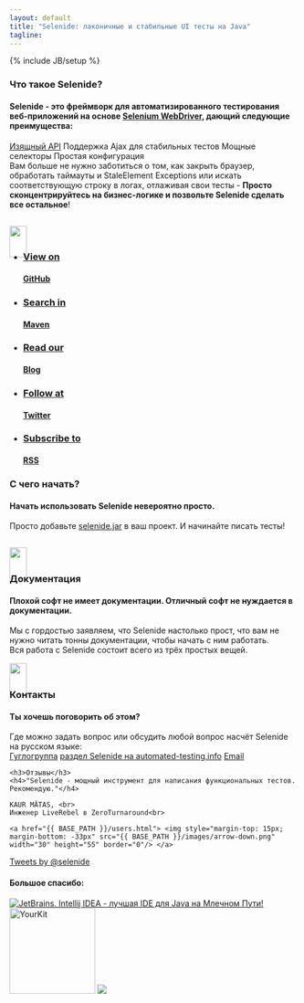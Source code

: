 ```yaml
---
layout: default
title: "Selenide: лаконичные и стабильные UI тесты на Java"
tagline:
---
```

{% include JB/setup %}

<script>
  $(function(){
    function showNewsLine(newsLine) {
      newsLine.effect( "slide", "slow" );
      newsLine.effect( "shake", "slow" );
    }

    $("header .news .news-line").each(function(i, newsLine) {
      setTimeout(function() {
        showNewsLine($(newsLine));
      }, 500 + i * 1000);
    });
  });
</script>

<div class="short wiki">
<div class="wrapper-color-content">

  <h3>Что такое Selenide?</h3>
  <h4>Selenide - это фреймворк для автоматизированного тестирования веб-приложений на основе <a href="https://docs.seleniumhq.org/projects/webdriver/" target="_blank">Selenium WebDriver</a>, дающий следующие преимущества:</h4>
  <div class="highlights">
    <a href="/documentation.html">Изящный API</a>
    <span>Поддержка Ajax для стабильных тестов</span>
    <span>Мощные селекторы</span>
    <span>Простая конфигурация</span>
  </div>
  Вам больше не нужно заботиться о том, как закрыть браузер, обработать таймауты и StaleElement Exceptions или искать соответствующую строку в логах, отлаживая свои тесты  - <b> Просто сконцентрируйтесь на бизнес-логике и позвольте Selenide сделать все остальное</b>!<br>
  
  <a href="/quick-start.html"> <img style="margin-top: 15px; margin-bottom: -33px" src="{{ BASE_PATH }}/images/arrow-down.png" width="30" height="55" border="0"/> </a>
</div>
</div>



<div class="quicklinks">
<div class="wrapper-color-content">
<ul class="gray-boxes">
  <li><a href="https://github.com/selenide/selenide" target="_blank"><span class="ql"><h3>View on</h3> <strong><h4>GitHub</h4></strong></span></a></li>
  <li><a href="https://search.maven.org/#search%7Cgav%7C1%7Cg%3A%22com.codeborne%22%20AND%20a%3A%22selenide%22" target="_blank"><span class="ql"><h3>Search in</h3> <strong><h4>Maven</h4></strong></span></a></li>
  <li><a href="{{ BASE_PATH }}/blog.html"><span class="ql"><h3>Read our</h3> <strong><h4>Blog</h4></strong></span></a></li>
  <li><a href="https://twitter.com/selenide" target="_blank"><span class="ql"><h3>Follow at</h3><strong><h4>Twitter</h4></strong></span></a></li>
  <li><a href="{{ BASE_PATH }}/rss"><span class="ql"><h3>Subscribe to</h3><strong><h4>RSS</h4></strong></span></a></li>
</ul>
</div>
</div>

<div class="short howto">
<div class="wrapper-color-content">

<h3>С чего начать?</h3>
<h4>Начать использовать Selenide невероятно просто.</h4>

Просто добавьте <a href="https://search.maven.org/remotecontent?filepath=com/codeborne/selenide/{{site.SELENIDE_VERSION}}/selenide-{{site.SELENIDE_VERSION}}.jar">selenide.jar</a> в ваш проект. И начинайте писать тесты!<br>

<a href="{{ BASE_PATH }}/quick-start.html"> <img style="margin-top: 15px; margin-bottom: -33px" src="{{ BASE_PATH }}/images/arrow-down.png" width="30" height="55" border="0"/> </a>
</div></div>

<div class="short docs">
<div class="wrapper-color-content">

<h3>Документация</h3>
<h4>Плохой софт <span class="bold">не имеет</span> документации.
Отличный софт <span class="bold">не нуждается</span> в документации.</h4>

Мы с гордостью заявляем, что Selenide настолько прост, что вам не нужно читать тонны документации, чтобы начать с ним работать.<br/>
Вся работа с Selenide состоит всего из трёх простых вещей.<br>
<a href="{{ BASE_PATH }}/documentation.html"> <img style="margin-top: 15px; margin-bottom: -33px" src="{{ BASE_PATH }}/images/arrow-down.png" width="30" height="55" border="0"/> </a>
</div></div>

<div class="short feedback">
<div class="wrapper-color-content">

  <h3>Контакты</h3>
  <h4>Ты хочешь поговорить об этом?</h4>

  <div>Где можно задать вопрос или обсудить любой вопрос насчёт Selenide на русском языке:</div>
  <div class="highlights">
    <a href="mailto:selenide-ru@googlegroups.com">Гуглогруппа</a>
    <a href="http://automated-testing.info/c/webdriver/selenide">раздел Selenide на automated-testing.info</a>
    <a href="mailto:info@selenide.org">Email</a>
  </div>

</div></div>

<div class="short testimonials">
  <div class="wrapper-color-content">
  
    <h3>Отзывы</h3>
    <h4>"Selenide - мощный инструмент для написания функциональных тестов. Рекомендую."</h4>
    
    KAUR MÄTAS, <br>
    Инженер LiveRebel в ZeroTurnaround<br>
    
    <a href="{{ BASE_PATH }}/users.html"> <img style="margin-top: 15px; margin-bottom: -33px" src="{{ BASE_PATH }}/images/arrow-down.png" width="30" height="55" border="0"/> </a>
  </div>
</div>

<div class="short">
  <a class="twitter-timeline" href="https://twitter.com/selenide" data-widget-id="397446026996359168">Tweets by @selenide</a>
  <script>
    $(function() {
      !function(d,s,id){var js,fjs=d.getElementsByTagName(s)[0],p=/^http:/.test(d.location)?'http':'https';if(!d.getElementById(id)){js=d.createElement(s);js.id=id;js.src=p+"://platform.twitter.com/widgets.js";fjs.parentNode.insertBefore(js,fjs);}}(document,"script","twitter-wjs");
    });
  </script>
</div>

<a name="thanks"></a>
<div class="short thanks">
  <h4>Большое спасибо:</h4>
  <a href="https://www.jetbrains.com/?from=selenide.org">
    <img src="{{BASE_PATH}}/images/jetbrains.svg" alt="JetBrains. Intellij IDEA - лучшая IDE для Java на Млечном Пути!"/>
  </a>
  <img src="{{BASE_PATH}}/images/yourkit.png" target="_blank" alt="YourKit" style="width: 150px;"/>
  <img src="https://www.browserstack.com/images/mail/browserstack-logo-footer.png"/>
</div>